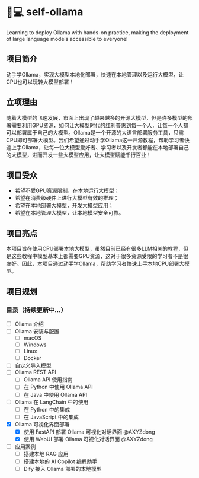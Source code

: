 # 🦙💻 self-ollama
Learning to deploy Ollama with hands-on practice, making the deployment of large language models accessible to everyone!

## 项目简介
动手学Ollama，实现大模型本地化部署，快速在本地管理以及运行大模型，让CPU也可以玩转大模型部署！

## 立项理由
随着大模型的飞速发展，市面上出现了越来越多的开源大模型，但是许多模型的部署需要利用GPU资源，如何让大模型时代的红利普惠到每一个人，让每一个人都可以部署属于自己的大模型。Ollama是一个开源的大语言部署服务工具，只需CPU即可部署大模型。我们希望通过动手学Ollama这一开源教程，帮助学习者快速上手Ollama，让每一位大模型爱好者、学习者以及开发者都能在本地部署自己的大模型，进而开发一些大模型应用，让大模型赋能千行百业！

## 项目受众
- 希望不受GPU资源限制，在本地运行大模型；
- 希望在消费级硬件上进行大模型有效的推理；
- 希望在本地部署大模型，开发大模型应用；
- 希望在本地管理大模型，让本地模型安全可靠。

## 项目亮点
本项目旨在使用CPU部署本地大模型，虽然目前已经有很多LLM相关的教程，但是这些教程中模型基本上都需要GPU资源，这对于很多资源受限的学习者不是很友好。因此，本项目通过动手学Ollama，帮助学习者快速上手本地CPU部署大模型。

## 项目规划
### 目录（持续更新中...）
- [ ] Ollama 介绍
- [ ] Ollama 安装与配置
  - [ ] macOS
  - [ ] Windows
  - [ ] Linux
  - [ ] Docker
- [ ] 自定义导入模型
- [ ] Ollama REST API
  - [ ] Ollama API 使用指南
  - [ ] 在 Python 中使用 Ollama API
  - [ ] 在 Java 中使用 Ollama API
- [ ] Ollama 在 LangChain 中的使用
    - [ ] 在 Python 中的集成
    - [ ] 在 JavaScript 中的集成
- [x] Ollama 可视化界面部署
    - [x] 使用 FastAPI 部署 Ollama 可视化对话界面 @AXYZdong
    - [x] 使用 WebUI 部署 Ollama 可视化对话界面 @AXYZdong
- [ ] 应用案例
    - [ ] 搭建本地 RAG 应用
    - [ ] 搭建本地的 AI Copilot 编程助手
    - [ ] Dify 接入 Ollama 部署的本地模型
